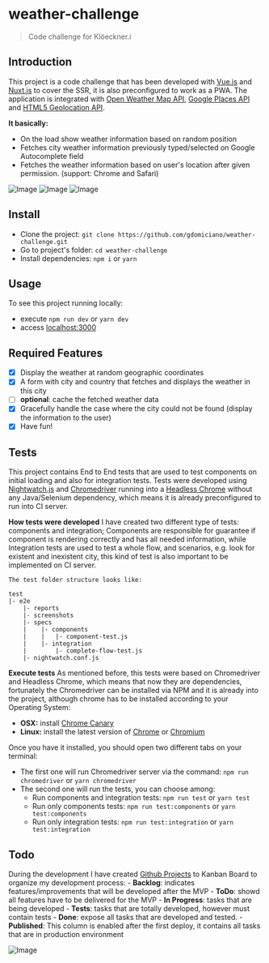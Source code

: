 # weather-challenge

> Code challenge for Klöeckner.i

## Introduction

This project is a code challenge that has been developed with [Vue.js](https://vuejs.org/) and [Nuxt.js](https://nuxtjs.org/) to cover the SSR, it is also preconfigured to work as a PWA.
The application is integrated with [Open Weather Map API](http://openweathermap.org/API#weather), [Google Places API](https://developers.google.com/places/javascript/) and [HTML5 Geolocation API](https://developer.mozilla.org/en-US/docs/Web/API/Geolocation/Using_geolocation).

**It basically:**
* On the load show weather information based on random position
* Fetches city weather information previously typed/selected on Google Autocomplete field
* Fetches the weather information based on user's location after given permission. (support: Chrome and Safari)

![Image](https://raw.githubusercontent.com/gdomiciano/weather-challenge/develop/assets/screenshots/load.png) ![Image](https://raw.githubusercontent.com/gdomiciano/weather-challenge/develop/assets/screenshots/search.png) ![Image](https://raw.githubusercontent.com/gdomiciano/weather-challenge/develop/assets/screenshots/error.png)

## Install
- Clone the project: `git clone https://github.com/gdomiciano/weather-challenge.git`
- Go to project's folder: `cd weather-challenge`
- Install dependencies: `npm i` or `yarn`

## Usage
To see this project running locally:
- execute `npm run dev` or `yarn dev`
- access [localhost:3000](http://localhost:3000)

## Required Features

-   [x] Display the weather at random geographic coordinates
-   [x] A form with city and country that fetches and displays the weather in this city
-   [ ] **optional**: cache the fetched weather data
-   [x] Gracefully handle the case where the city could not be found (display the information to the user)
-   [x] Have fun!

## Tests
This project contains End to End tests that are used to test components on initial loading and also for integration tests. Tests were developed using [Nightwatch.js](http://nightwatchjs.org/) and [Chromedriver](https://sites.google.com/a/chromium.org/chromedriver/) running into a [Headless Chrome](https://developers.google.com/web/updates/2017/04/headless-chrome) without any Java/Selenium dependency, which means it is already preconfigured to run into CI server.

**How tests were developed**
   I have created two different type of tests: components and integration; Components are responsible for guarantee if component is rendering correctly and has all needed information, while Integration tests are used to test a whole flow, and scenarios, e.g. look for existent and inexistent city, this kind of test is also important to be implemented on CI server.

    The test folder structure looks like:
   ```
   test
   |- e2e
       |- reports
       |- screenshots
       |- specs
       |    |- components
       |    |   |- component-test.js
       |    |- integration
       |        |- complete-flow-test.js
       |- nightwatch.conf.js
   ```

**Execute tests**
As mentioned before, this tests were based on Chromedriver and Headless Chrome, which means that now they are dependencies, fortunately the Chromedriver can be installed via NPM and it is already into the project, although chrome has to be installed according to your Operating System:
   - **OSX:** install [Chrome Canary](https://www.google.com/chrome/browser/canary.html?platform=mac)
   - **Linux:** install the latest version of [Chrome](https://www.google.com/chrome/browser/desktop/index.html) or [Chromium](https://www.chromium.org/getting-involved/download-chromium)

Once you have it installed, you should open two different tabs on your terminal:
   - The first one will run Chromedriver server via the command: `npm run chromedriver` or `yarn chromedriver`
   - The second one will run the tests, you can choose among:
       - Run components and integration tests: `npm run test` or `yarn test`
       - Run only components tests: `npm run test:components` or `yarn test:components`
       - Run only integration tests: `npm run test:integration` or `yarn test:integration`

## Todo
During the development I have created [Github Projects](https://github.com/gdomiciano/weather-challenge/projects/1) to Kanban Board to organize my development process:
    - **Backlog**: indicates features/improvements that will be developed after the MVP
    - **ToDo**: showd all features have to be delivered for the MVP
    - **In Progress**: tasks that are being developed
    - **Tests**: tasks that are totally developed, however must contain tests
    - **Done**: expose all tasks that are developed and tested.
    - **Published**: This column is enabled after the first deploy, it contains all tasks that are in production environment

![Image](https://raw.githubusercontent.com/gdomiciano/weather-challenge/develop/assets/screenshots/github-projects.png)


